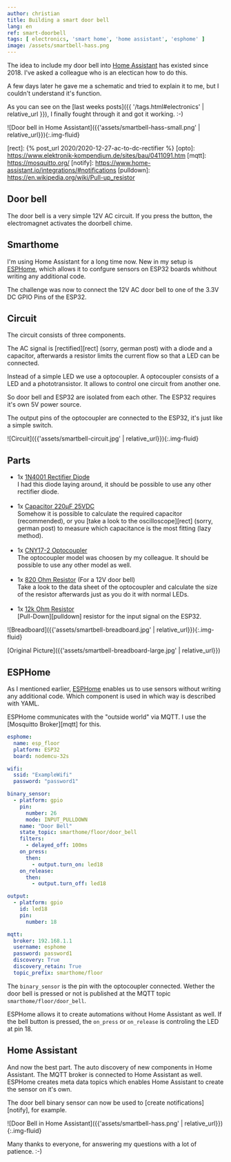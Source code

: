 ```yaml
---
author: christian
title: Building a smart door bell
lang: en
ref: smart-doorbell
tags: [ electronics, 'smart home', 'home assistant', 'esphome' ]
image: /assets/smartbell-hass.png
---
```


The idea to include my door bell into [Home Assistant][hass] has existed
since 2018. I've asked a colleague who is an electican how to do this.

A few days later he gave me a schematic and tried to explain it to me,
but I couldn't understand it's function.

As you can see on the [last weeks posts]({{ '/tags.html#electronics' | relative_url }}),
I finally fought through it and got it working. :-)

![Door bell in Home Assistant]({{'assets/smartbell-hass-small.png' | relative_url}}){:.img-fluid}

[esphome]: https://esphome.io/
[hass]: https://www.home-assistant.io/
[rect]: {% post_url 2020/2020-12-27-ac-to-dc-rectifier %}
[opto]: https://www.elektronik-kompendium.de/sites/bau/0411091.htm
[mqtt]: https://mosquitto.org/
[notify]: https://www.home-assistant.io/integrations/#notifications
[pulldown]: https://en.wikipedia.org/wiki/Pull-up_resistor

## Door bell

The door bell is a very simple 12V AC circuit. If you press the button,
the electromagnet activates the doorbell chime.

## Smarthome

I'm using Home Assistant for a long time now. New in my setup is [ESPHome][esphome],
which allows it to confgure sensors on ESP32 boards whithout writing any additional code.

The challenge was now to connect the 12V AC door bell to one of the 3.3V DC
GPIO Pins of the ESP32.

## Circuit

The circuit consists of three components.

The AC signal is [rectified][rect] (sorry, german post) with a diode and a capacitor,
afterwards a resistor limits the current flow so that a LED can be connected.

Instead of a simple LED we use a optocoupler. A optocoupler consists of a LED
and a phototransistor. It allows to control one circuit from another one.

So door bell and ESP32 are isolated from each other. The ESP32 requires it's own
5V power source.

The output pins of the optocoupler are connected to the ESP32, it's just like a
simple switch.

![Circuit]({{'assets/smartbell-circuit.jpg' | relative_url}}){:.img-fluid}

## Parts

- 1x [1N4001 Rectifier Diode](https://www.reichelt.de/gleichrichterdiode-50-v-1-a-do-41-1n-4001-p1723.html)  
  I had this diode laying around, it should be possible to use any other rectifier diode.  
  &nbsp;
- 1x [Capacitor 220µF 25VDC](https://www.reichelt.de/index.html?ACTION=446&LA=446&nbc=1&q=elko%20radial%20220%20%C2%B5f%2025%20v)  
  Somehow it is possible to calculate the required capacitor (recommended), or you
  [take a look to the oscilloscope][rect] (sorry, german post) to measure which capacitance
  is the most fitting (lazy method).  
  &nbsp;
- 1x [CNY17-2 Optocoupler](https://www.reichelt.de/optokoppler-cny-17-ii-p6676.html)  
  The optocoupler model was choosen by my colleague. It should be possible to use any other
  model as well.  
  &nbsp;
- 1x [820 Ohm Resistor](https://www.reichelt.de/widerstand-kohleschicht-820-ohm-0207-250-mw-5--1-4w-820-p1474.html) (For a 12V door bell)  
  Take a look to the data sheet of the optocoupler and calculate the size of the
  resistor afterwards just as you do it with normal LEDs.  
  &nbsp;
- 1x [12k Ohm Resistor](https://www.reichelt.de/widerstand-kohleschicht-12-kohm-0207-250-mw-5--1-4w-12k-p1348.html)  
  [Pull-Down][pulldown] resistor for the input signal on the ESP32.

![Breadboard]({{'assets/smartbell-breadboard.jpg' | relative_url}}){:.img-fluid}

[Original Picture]({{'assets/smartbell-breadboard-large.jpg' | relative_url}})

## ESPHome

As I mentioned earlier, [ESPHome][esphome] enables us to use sensors without writing any additional code.
Which component is used in which way is described with YAML.

ESPHome communicates with the "outside world" via MQTT. I use the [Mosquitto Broker][mqtt] for this.

```yml
esphome:
  name: esp_floor
  platform: ESP32
  board: nodemcu-32s

wifi:
  ssid: "ExampleWifi"
  password: "password1"

binary_sensor:
  - platform: gpio
    pin:
      number: 26
      mode: INPUT_PULLDOWN
    name: "Door Bell"
    state_topic: smarthome/floor/door_bell
    filters:
      - delayed_off: 100ms
    on_press:
      then:
        - output.turn_on: led18
    on_release:
      then:
        - output.turn_off: led18

output:
  - platform: gpio
    id: led18
    pin:
      number: 18

mqtt:
  broker: 192.168.1.1
  username: esphome
  password: password1
  discovery: True
  discovery_retain: True
  topic_prefix: smarthome/floor
```

The `binary_sensor` is the pin with the optocoupler connected. Wether the door bell is pressed
or not is published at the MQTT topic `smarthome/floor/door_bell`.

ESPHome allows it to create automations without Home Assistant as well. If the bell button is pressed,
the `on_press` or `on_release` is controling the LED at pin 18.

## Home Assistant

And now the best part. The auto discovery of new components in Home Assistant.
The MQTT broker is connected to Home Assistant as well. ESPHome creates meta data
topics which enables Home Assistant to create the sensor on it's own.

The door bell binary sensor can now be used to [create notifications][notify], for example.

![Door Bell in Home Assistant]({{'assets/smartbell-hass.png' | relative_url}}){:.img-fluid}

Many thanks to everyone, for answering my questions with a lot of patience. :-)
